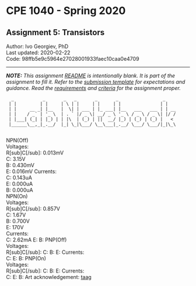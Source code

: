 # CPE 1040 - Spring 2020

## Assignment 5: Transistors

Author: Ivo Georgiev, PhD  
Last updated: 2020-02-22  
Code: 98ffb5e9c5964e27028001933faec10caa0e4709  

---

_**NOTE:** This assignment [README](README.md) is _intentionally_ blank. It is part of the assignment to fill it. Refer to the [submission template](submission-template.md) for expectations and guidance. Read the [requirements](requirements.md) and [criteria](criteria.md) for the assignment proper._


```
  _           _       _   _       _       _                 _    
 | |         | |     | \ | |     | |     | |               | |   
 | |     __ _| |__   |  \| | ___ | |_ ___| |__   ___   ___ | | __
 | |    / _` | '_ \  | . ` |/ _ \| __/ _ \ '_ \ / _ \ / _ \| |/ /
 | |___| (_| | |_) | | |\  | (_) | ||  __/ |_) | (_) | (_) |   < 
 |______\__,_|_.__/  |_| \_|\___/ \__\___|_.__/ \___/ \___/|_|\_\
                                                                                                                      
```
NPN(Off)  
  Voltages:  
    R[sub]C[/sub]: 0.013mV  
    C: 3.15V  
    B: 0.430mV  
    E: 0.016mV 
  Currents:  
    C: 0.143uA  
    E: 0.000uA  
    B: 0.000uA  
NPN(On)  
  Voltages:  
    R[sub]C[/sub]: 0.857V  
    C: 1.67V  
    B: 0.700V  
    E: 170V  
  Currents:  
    C: 2.62mA
    E:
    B:
PNP(Off)  
  Voltages:  
    R[sub]C[/sub]:
    C:
    B:
    E:
  Currents:  
    C:
    E:
    B:
PNP(On)  
  Voltages:  
    R[sub]C[/sub]:
    C:
    B:
    E:
  Currents:  
    C:
    E:
    B:
Art acknowledgement: [taag](http://patorjk.com/software/taag/)
